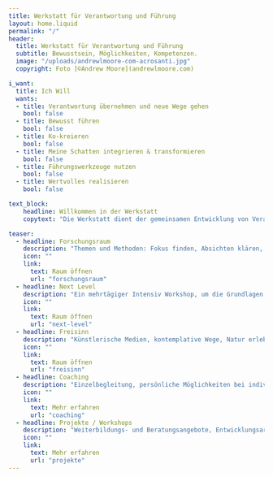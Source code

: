 ```yaml
---
title: Werkstatt für Verantwortung und Führung
layout: home.liquid
permalink: "/"
header:
  title: Werkstatt für Verantwortung und Führung
  subtitle: Bewusstsein, Möglichkeiten, Kompetenzen.
  image: "/uploads/andrewlmoore-com-acrosanti.jpg"
  copyright: Foto [©Andrew Moore](andrewlmoore.com)

i_want:
  title: Ich Will
  wants:
  - title: Verantwortung übernehmen und neue Wege gehen
    bool: false
  - title: Bewusst führen
    bool: false
  - title: Ko-kreieren
    bool: false
  - title: Meine Schatten integrieren & transformieren
    bool: false
  - title: Führungswerkzeuge nutzen
    bool: false
  - title: Wertvolles realisieren
    bool: false

text_block:
    headline: Willkommen in der Werkstatt
    copytext: "Die Werkstatt dient der gemeinsamen Entwicklung von Verantwortung und Führung auf der individuellen wie der beruflichen Ebene. Das wollen wir miteinander praktisch erforschen und lernen: Wie will ich Verantwortung übernehmen und tragen? Wie praktiziere ich Führung  (d. h. Selbst-, Team- und Organisationsführung)? \nAlle unsere Werkstatträume sind Lern- und Begegnungsräume, in denen aus dem konkreten »Material« einer Situation schöpferisch neue Möglichkeiten entwickelt werden. So erproben wir von Anfang an Lernen im Team, erleben uns im Spiegel anderer, erkunden kokreative Prozesse und gewinnen spielerisch Einsichten durch konkrete Beispiele."

teaser: 
  - headline: Forschungsraum
    description: "Themen und Methoden: Fokus finden, Absichten klären, experimentelle Arbeit mit realen Berufssituationen"
    icon: ""
    link:
      text: Raum öffnen
      url: "forschungsraum"
  - headline: Next Level
    description: "Ein mehrtägiger Intensiv Workshop, um die Grundlagen für eine verantwortliche und wertschöpfende Zusammenarbeit zu legen"
    icon: ""
    link:
      text: Raum öffnen
      url: "next-level"
  - headline: Freisinn
    description: "Künstlerische Medien, kontemplative Wege, Natur erleben"
    icon: ""
    link:
      text: Raum öffnen
      url: "freisinn"
  - headline: Coaching
    description: "Einzelbegleitung, persönliche Möglichkeiten bei individuellen Herausforderungen"
    icon: ""
    link:
      text: Mehr erfahren
      url: "coaching"
  - headline: Projekte / Workshops
    description: "Weiterbildungs- und Beratungsangebote, Entwicklungsarbeit vor Ort, Veranstaltungen"
    icon: ""
    link:
      text: Mehr erfahren
      url: "projekte"
---
```

